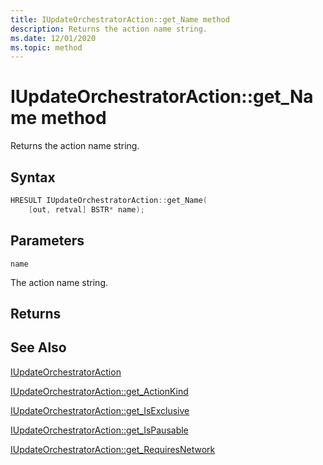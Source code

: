 ```yaml
---
title: IUpdateOrchestratorAction::get_Name method
description: Returns the action name string.
ms.date: 12/01/2020
ms.topic: method
---
```


# IUpdateOrchestratorAction::get_Name method

Returns the action name string.

## Syntax
```cpp
HRESULT IUpdateOrchestratorAction::get_Name(
    [out, retval] BSTR* name);
```

## Parameters

`name`

The action name string.

## Returns

## See Also

[IUpdateOrchestratorAction](iupdateorchestratoraction.md)

[IUpdateOrchestratorAction::get_ActionKind](iupdateorchestratoraction-get-actionkind.md)

[IUpdateOrchestratorAction::get_IsExclusive](iupdateorchestratoraction-get-isexclusive.md)

[IUpdateOrchestratorAction::get_IsPausable](iupdateorchestratoraction-get-ispausable.md)

[IUpdateOrchestratorAction::get_RequiresNetwork](iupdateorchestratoraction-get-requiresnetwork.md)